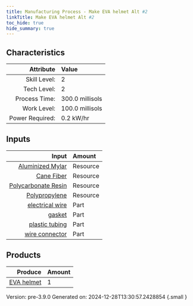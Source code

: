 ```yaml
---
title: Manufacturing Process - Make EVA helmet Alt #2
linkTitle: Make EVA helmet Alt #2
toc_hide: true
hide_summary: true
---
```



## Characteristics

| Attribute      | Value |
|--------:|:------|
|Skill Level:|2|
|Tech Level:|2|
|Process Time:|300.0 millisols|
|Work Level:|100.0 millisols|
|Power Required:|0.2 kW/hr|

## Inputs

| Input      | Amount |
|--------:|:------|
|[Aluminized Mylar](/docs/definitions/resource/aluminized-mylar)|Resource|0.25 kg|
|[Cane Fiber](/docs/definitions/resource/cane-fiber)|Resource|0.2 kg|
|[Polycarbonate Resin](/docs/definitions/resource/polycarbonate-resin)|Resource|0.5 kg|
|[Polypropylene](/docs/definitions/resource/polypropylene)|Resource|0.5 kg|
|[electrical wire](/docs/definitions/part/electrical-wire)|Part|2|
|[gasket](/docs/definitions/part/gasket)|Part|2|
|[plastic tubing](/docs/definitions/part/plastic-tubing)|Part|2|
|[wire connector](/docs/definitions/part/wire-connector)|Part|10|

## Products


| Produce      | Amount |
|--------:|:------|
|[EVA helmet](/docs/definitions/part/eva-helmet)|1|


Version: pre-3.9.0 Generated on: 2024-12-28T13:30:57.2428854
{.small }

